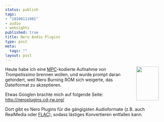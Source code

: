 ```yaml
--- 
status: publish
tags: 
- "10100111001"
- audio
- websights
published: true
title: Nero Audio Plugins
type: post
meta: 
  tags: ""
layout: post
---
```

<p><img width="73" height="110" border="0" hspace="5" align="right" src="/wp-content/olduploads/allgemein/tubaspieler.serendipityThumb.jpg" alt=""  />Heute habe ich eine <a target="_BLANK" href="http://en.wikipedia.org/wiki/Musepack" title="http://en.wikipedia.org/wiki/Musepack" onmouseover="window.status='http://en.wikipedia.org/wiki/Musepack';return true;" onmouseout="window.status='';return true;">MPC</a>-kodierte Aufnahme von <i>Trompetissimo</i> brennen wollen, und wurde prompt daran gehindert, weil Nero Burning ROM sich weigerte, das Dateiformat zu akzeptieren.</p>
<!--more-->

<p>Etwas Googlen brachte mich auf folgende Seite: <a target="_BLANK" href="http://neroplugins.cd-rw.org/" title="http://neroplugins.cd-rw.org/" onmouseover="window.status='http://neroplugins.cd-rw.org/';return true;" onmouseout="window.status='';return true;">http://neroplugins.cd-rw.org/</a></p>

<p>Dort gibt es Nero Plugins für die gängigsten Audioformate (z.B. auch RealMedia oder <a target="_BLANK" href="http://en.wikipedia.org/wiki/FLAC" title="http://en.wikipedia.org/wiki/FLAC" onmouseover="window.status='http://en.wikipedia.org/wiki/FLAC';return true;" onmouseout="window.status='';return true;">FLAC</a>), sodass lästiges Konvertieren entfallen kann.</p>

<!--adsense-->
